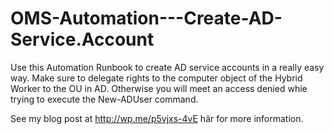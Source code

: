 # OMS-Automation---Create-AD-Service.Account
Use this Automation Runbook to create AD service accounts in a really easy way. Make sure to delegate rights to the computer object of the Hybrid Worker to the OU in AD. Otherwise you will meet an access denied whie trying to execute the New-ADUser command.

See my blog post at http://wp.me/p5vjxs-4vE här for more information.
